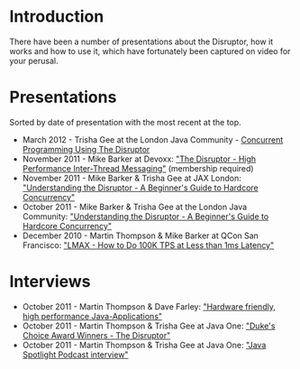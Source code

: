 # Introduction #

There have been a number of presentations about the Disruptor, how it works and how to use it, which have fortunately been captured on video for your perusal.

# Presentations #
Sorted by date of presentation with the most recent at the top.
  * March 2012 - Trisha Gee at the London Java Community - [Concurrent Programming Using The Disruptor](http://mechanitis.blogspot.co.uk/2012/03/new-disruptor-presentation-unveiled-to.html)
  * November 2011 - Mike Barker at Devoxx: ["The Disruptor - High Performance Inter-Thread Messaging"](http://www.parleys.com/d/2828) (membership required)
  * November 2011 - Mike Barker & Trisha Gee at JAX London: ["Understanding the Disruptor - A Beginner's Guide to Hardcore Concurrency"](http://mechanitis.blogspot.com/2011/12/video-of-our-jax-london-session.html)
  * October 2011 - Mike Barker & Trisha Gee at the London Java Community: ["Understanding the Disruptor - A Beginner's Guide to Hardcore Concurrency"](http://vimeo.com/30781988)
  * December 2010 - Martin Thompson & Mike Barker at QCon San Francisco: ["LMAX - How to Do 100K TPS at Less than 1ms Latency"](http://www.infoq.com/presentations/LMAX)

# Interviews #
  * October 2011 - Martin Thompson & Dave Farley: ["Hardware friendly, high performance Java-Applications"](http://www.infoq.com/interviews/thompson_farley_disruptor_mechanical_sympathy)
  * October 2011 - Martin Thompson & Trisha Gee at Java One: ["Duke's Choice Award Winners - The Disruptor"](http://medianetwork.oracle.com/video/player/1203095587001)
  * October 2011 - Martin Thompson & Trisha Gee at Java One: ["Java Spotlight Podcast interview"](http://blogs.oracle.com/javaspotlight/entry/java_spotlight_episode_51_live)